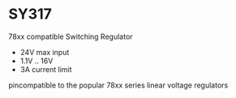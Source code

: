 # SY317
78xx compatible Switching Regulator

- 24V max input
- 1.1V .. 16V
- 3A current limit

pincompatible to the popular 78xx series linear voltage regulators